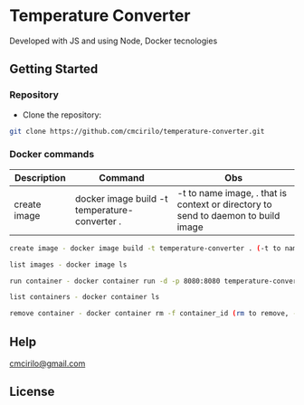 # Temperature Converter

Developed with JS and using Node, Docker tecnologies 

## Getting Started

 ### Repository

 - Clone the repository:

```sh
git clone https://github.com/cmcirilo/temperature-converter.git
```

 ### Docker commands

  | Description | Command | Obs |
  | ----------- | ------- | --- |
  | create image | docker image build -t temperature-converter . | -t to name image, . that is context or directory to send to daemon to build image |

```sh
create image - docker image build -t temperature-converter . (-t to name image, . that is context or directory to send to daemon to build image)

list images - docker image ls

run container - docker container run -d -p 8080:8080 temperature-converter (-d to indicate daemon, -p to expose port)

list containers - docker container ls

remove container - docker container rm -f container_id (rm to remove, -f to force)
```


## Help

cmcirilo@gmail.com

## License
